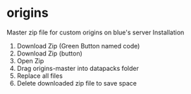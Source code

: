 # origins
Master zip file for custom origins on blue's server
Installation
1. Download Zip (Green Button named code)
2. Download Zip (button)
3. Open Zip
4. Drag origins-master into datapacks folder
5. Replace all files
6. Delete downloaded zip file to save space
